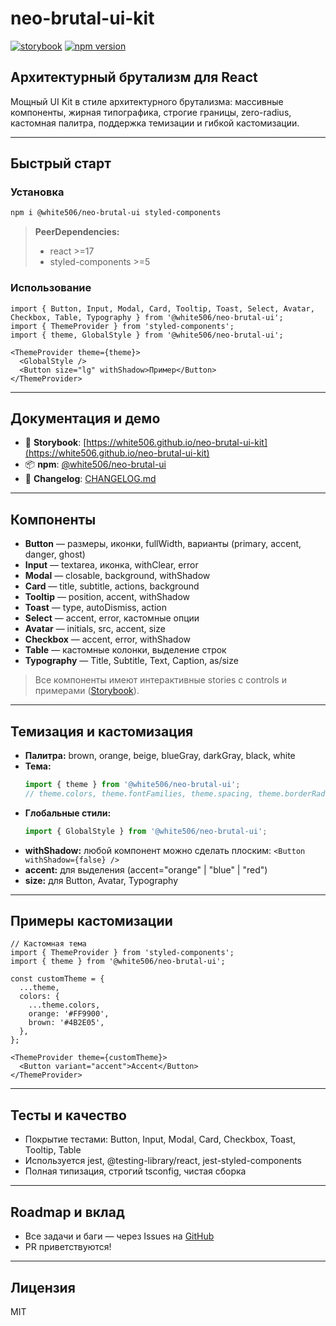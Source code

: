 # neo-brutal-ui-kit

[![storybook](https://img.shields.io/badge/storybook-online-orange)](https://white506.github.io/neo-brutal-ui-kit)
[![npm version](https://img.shields.io/npm/v/@white506/neo-brutal-ui)](https://www.npmjs.com/package/@white506/neo-brutal-ui)

## Архитектурный брутализм для React

Мощный UI Kit в стиле архитектурного брутализма: массивные компоненты, жирная типографика, строгие границы, zero-radius, кастомная палитра, поддержка темизации и гибкой кастомизации.

---

## Быстрый старт

### Установка

```bash
npm i @white506/neo-brutal-ui styled-components
```

> **PeerDependencies:**
> - react >=17
> - styled-components >=5

### Использование

```tsx
import { Button, Input, Modal, Card, Tooltip, Toast, Select, Avatar, Checkbox, Table, Typography } from '@white506/neo-brutal-ui';
import { ThemeProvider } from 'styled-components';
import { theme, GlobalStyle } from '@white506/neo-brutal-ui';

<ThemeProvider theme={theme}>
  <GlobalStyle />
  <Button size="lg" withShadow>Пример</Button>
</ThemeProvider>
```

---

## Документация и демо

- 📖 **Storybook**: [https://white506.github.io/neo-brutal-ui-kit](https://white506.github.io/neo-brutal-ui-kit)
- 📦 **npm**: [@white506/neo-brutal-ui](https://www.npmjs.com/package/@white506/neo-brutal-ui)
- 📝 **Changelog**: [CHANGELOG.md](./CHANGELOG.md)

---

## Компоненты

- **Button** — размеры, иконки, fullWidth, варианты (primary, accent, danger, ghost)
- **Input** — textarea, иконка, withClear, error
- **Modal** — closable, background, withShadow
- **Card** — title, subtitle, actions, background
- **Tooltip** — position, accent, withShadow
- **Toast** — type, autoDismiss, action
- **Select** — accent, error, кастомные опции
- **Avatar** — initials, src, accent, size
- **Checkbox** — accent, error, withShadow
- **Table** — кастомные колонки, выделение строк
- **Typography** — Title, Subtitle, Text, Caption, as/size

> Все компоненты имеют интерактивные stories с controls и примерами ([Storybook](https://white506.github.io/neo-brutal-ui-kit)).

---

## Темизация и кастомизация

- **Палитра:** brown, orange, beige, blueGray, darkGray, black, white
- **Тема:**
  ```ts
  import { theme } from '@white506/neo-brutal-ui';
  // theme.colors, theme.fontFamilies, theme.spacing, theme.borderRadius
  ```
- **Глобальные стили:**
  ```ts
  import { GlobalStyle } from '@white506/neo-brutal-ui';
  ```
- **withShadow:** любой компонент можно сделать плоским: `<Button withShadow={false} />`
- **accent:** для выделения (accent="orange" | "blue" | "red")
- **size:** для Button, Avatar, Typography

---

## Примеры кастомизации

```tsx
// Кастомная тема
import { ThemeProvider } from 'styled-components';
import { theme } from '@white506/neo-brutal-ui';

const customTheme = {
  ...theme,
  colors: {
    ...theme.colors,
    orange: '#FF9900',
    brown: '#4B2E05',
  },
};

<ThemeProvider theme={customTheme}>
  <Button variant="accent">Accent</Button>
</ThemeProvider>
```

---

## Тесты и качество

- Покрытие тестами: Button, Input, Modal, Card, Checkbox, Toast, Tooltip, Table
- Используется jest, @testing-library/react, jest-styled-components
- Полная типизация, строгий tsconfig, чистая сборка

---

## Roadmap и вклад

- Все задачи и баги — через Issues на [GitHub](https://github.com/white506/neo-brutal-ui-kit)
- PR приветствуются!

---

## Лицензия

MIT
